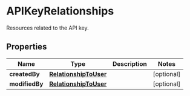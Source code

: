 

# APIKeyRelationships

Resources related to the API key.

## Properties

Name | Type | Description | Notes
------------ | ------------- | ------------- | -------------
**createdBy** | [**RelationshipToUser**](RelationshipToUser.md) |  |  [optional]
**modifiedBy** | [**RelationshipToUser**](RelationshipToUser.md) |  |  [optional]



